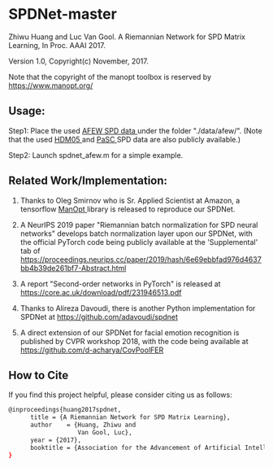 # SPDNet-master
Zhiwu Huang and Luc Van Gool. A Riemannian Network for SPD Matrix Learning, In Proc. AAAI 2017. 

Version 1.0,  Copyright(c) November, 2017. 

Note that the copyright of the manopt toolbox is reserved by https://www.manopt.org/  

## Usage:

Step1: Place the used <a href="https://data.vision.ee.ethz.ch/zzhiwu/ManifoldNetData/SPDData/AFEW_SPD_data.zip"> AFEW SPD data </a> under the folder "./data/afew/". (Note that the used <a href="https://data.vision.ee.ethz.ch/zzhiwu/ManifoldNetData/SPDData/HDM05_SPDData.zip"> HDM05 </a> and <a href="https://data.vision.ee.ethz.ch/zzhiwu/ManifoldNetData/SPDData/PaSC_SPDData.zip"> PaSC </a> SPD data are also publicly available.)

Step2: Launch spdnet_afew.m for a simple example.

## Related Work/Implementation:

1. Thanks to Oleg Smirnov who is Sr. Applied Scientist at Amazon, a tensorflow <a href="https://github.com/master/tensorflow-manopt"> ManOpt </a> library is released to reproduce our SPDNet.

2. A NeurIPS 2019 paper "Riemannian batch normalization for SPD neural networks" develops batch normalization layer upon our SPDNet, with the official PyTorch code being publicly available at the 'Supplemental' tab of https://proceedings.neurips.cc/paper/2019/hash/6e69ebbfad976d4637bb4b39de261bf7-Abstract.html

3. A report "Second-order networks in PyTorch" is released at https://core.ac.uk/download/pdf/231946513.pdf

4. Thanks to Alireza Davoudi, there is another Python implementation for SPDNet at https://github.com/adavoudi/spdnet

5. A direct extension of our SPDNet for facial emotion recognition is published by CVPR workshop 2018, with the code being available at https://github.com/d-acharya/CovPoolFER 


## How to Cite <a name="How-to-Cite"></a>
If you find this project helpful, please consider citing us as follows:
```bash
@inproceedings{huang2017spdnet,
      title = {A Riemannian Network for SPD Matrix Learning},
      author    = {Huang, Zhiwu and
                   Van Gool, Luc},
      year = {2017},
      booktitle = {Association for the Advancement of Artificial Intelligence (AAAI)}
}


